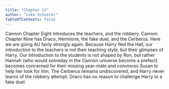 ```yaml
---
title: "Chapter 11"
author: "Luke Schierer"
tableOfContents: false
---
```


Cannon Chapter Eight introduces the teachers, and the robbery.  Cannon Chapter
Nine has Draco, Hermione, the fake duel, and the Cerberus.  Here we are going AU
fairly strongly again.  Because Harry fled the Hall, our introduction to the
teachers is not their teaching style, but their glimpses of Harry.  Our
introduction to the students is not shaped by Ron, but rather Hannah (who would
someday in the Cannon universe become a prefect) becomes concerned for their
missing year-mate and convinces Susan to help her look for him.  The Cerberus
remains undiscovered, and Harry never learns of the robbery attempt.  Draco has
no reason to challenge Harry to a fake duel. 
